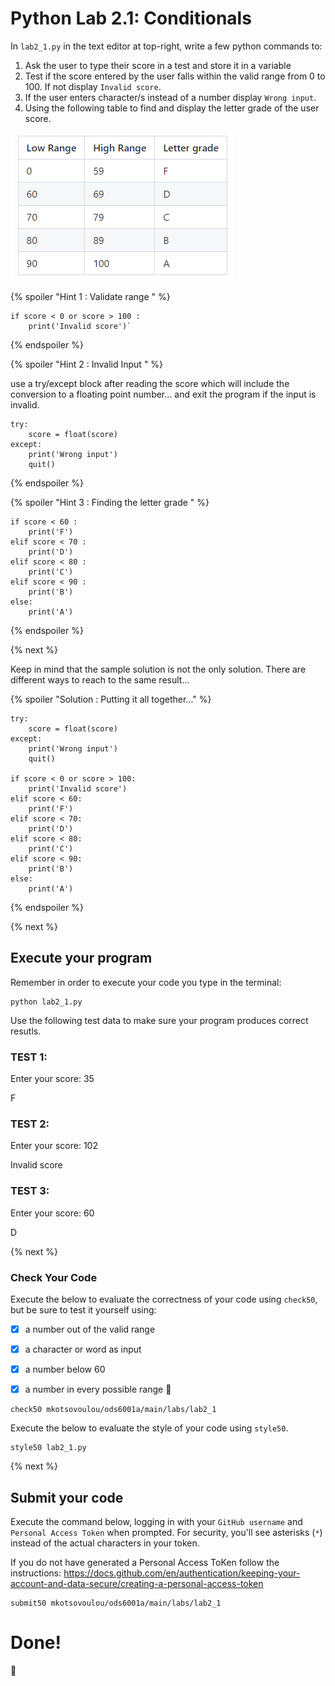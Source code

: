 # Python Lab 2.1: Conditionals 
In `lab2_1.py` in the text editor at top-right, write a few python commands to:

1. Ask the user to type their score in a test and store it in a variable
2. Test if the score entered by the user falls within the valid range from 0 to 100. If not display `Invalid score`.
3. If the user enters character/s instead of a number display `Wrong input`.
4. Using the following table to find and display the letter grade of the user score.

![Image of ranges](ranges.png)


{% spoiler "Hint 1 : Validate range " %}

```
if score < 0 or score > 100 :
    print('Invalid score')`
```
{% endspoiler %}


{% spoiler "Hint 2 : Invalid Input " %}

use a try/except block after reading the score 
which will include the conversion to a floating point number...
and exit the program if the input is invalid.

```
try:
    score = float(score)
except:
    print('Wrong input')
    quit()
```

{% endspoiler %}

{% spoiler "Hint 3 : Finding the letter grade " %}

```
if score < 60 : 
    print('F')
elif score < 70 :
    print('D')
elif score < 80 :
    print('C')
elif score < 90 :
    print('B')
else:
    print('A')
```

{% endspoiler %}

{% next %}

Keep in mind that the sample solution is not the only solution. 
There are different ways to reach to the same result...

{% spoiler "Solution : Putting it all together..." %}

```
try:
    score = float(score)
except:
    print('Wrong input')
    quit()

if score < 0 or score > 100:
    print('Invalid score')
elif score < 60: 
    print('F')
elif score < 70:
    print('D')
elif score < 80:
    print('C')
elif score < 90:
    print('B')
else:
    print('A')
```

{% endspoiler %}


{% next %}

## Execute your program 

Remember in order to execute your code you type in the terminal:
```
python lab2_1.py
```

Use the following test data to make sure your program produces correct resutls.

### TEST 1:

Enter your score: 35

F

### TEST 2:

Enter your score: 102

Invalid score

### TEST 3:

Enter your score: 60

D

{% next %}

### Check Your Code

Execute the below to evaluate the correctness of your code using `check50`, but be sure to test it yourself using:


- [x] a number out of the valid range
- [x] a character or word as input
- [x] a number below 60
- [x] a number in every possible range :tada:


```
check50 mkotsovoulou/ods6001a/main/labs/lab2_1
```

Execute the below to evaluate the style of your code using `style50`.

```
style50 lab2_1.py
```

{% next %}

## Submit your code

Execute the command below, logging in with your `GitHub username` and `Personal Access Token` when prompted. For security, you'll see asterisks (`*`) instead of the actual characters in your token. 

If you do not have generated a Personal Access ToKen follow the instructions: 
https://docs.github.com/en/authentication/keeping-your-account-and-data-secure/creating-a-personal-access-token

```
submit50 mkotsovoulou/ods6001a/main/labs/lab2_1
```

# Done!
:tada: